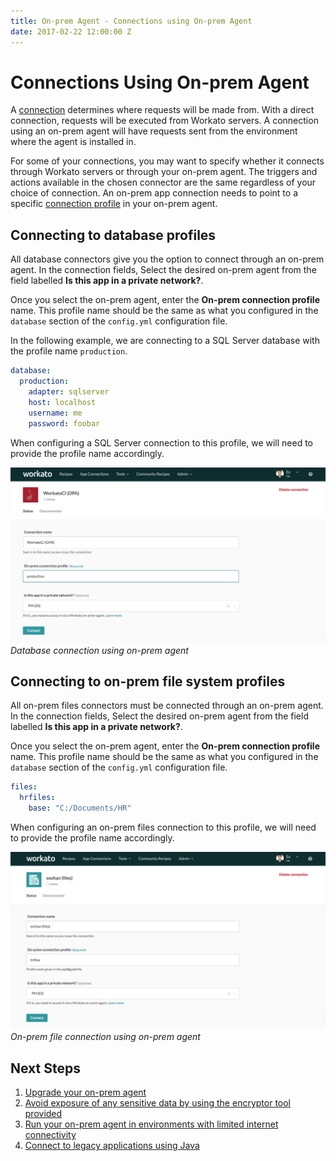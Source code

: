 ```yaml
---
title: On-prem Agent - Connections using On-prem Agent
date: 2017-02-22 12:00:00 Z
---
```


# Connections Using On-prem Agent
A [connection](/connections.md) determines where requests will be made from. With a direct connection, requests will be executed from Workato servers. A connection using an on-prem agent will have requests sent from the environment where the agent is installed in.

For some of your connections, you may want to specify whether it connects through Workato servers or through your on-prem agent. The triggers and actions available in the chosen connector are the same regardless of your choice of connection. An on-prem app connection needs to point to a specific [connection profile](/on-prem/agents/profile.md) in your on-prem agent.

## Connecting to database profiles
All database connectors give you the option to connect through an on-prem agent. In the connection fields, Select the desired on-prem agent from the field labelled **Is this app in a private network?**.

Once you select the on-prem agent, enter the **On-prem connection profile** name. This profile name should be the same as what you configured in the `database` section of the `config.yml` configuration file.

In the following example, we are connecting to a SQL Server database with the profile name `production`.

```YAML
database:
  production:
    adapter: sqlserver
    host: localhost
    username: me
    password: foobar
```
When configuring a SQL Server connection to this profile, we will need to provide the profile name accordingly.

![Database connection using on-prem agent ](/assets/images/on-prem/database-opa-connection.png)
*Database connection using on-prem agent*

## Connecting to on-prem file system profiles
All on-prem files connectors must be connected through an on-prem agent. In the connection fields, Select the desired on-prem agent from the field labelled **Is this app in a private network?**.

Once you select the on-prem agent, enter the **On-prem connection profile** name. This profile name should be the same as what you configured in the `database` section of the `config.yml` configuration file.

```YAML
files:
  hrfiles:
    base: "C:/Documents/HR"
```

When configuring an on-prem files connection to this profile, we will need to provide the profile name accordingly.

![On-prem file connection using on-prem agent](/assets/images/on-prem/files-opa-connection.png)
*On-prem file connection using on-prem agent*

## Next Steps
1) [Upgrade your on-prem agent](/on-prem/agents/upgrade.md)
2) [Avoid exposure of any sensitive data by using the encryptor tool provided](/on-prem/agents/password-encryption.md)
3) [Run your on-prem agent in environments with limited internet connectivity](/on-prem/agents/proxy.md)
4) [Connect to legacy applications using Java](/on-prem/agents/extension.md)
